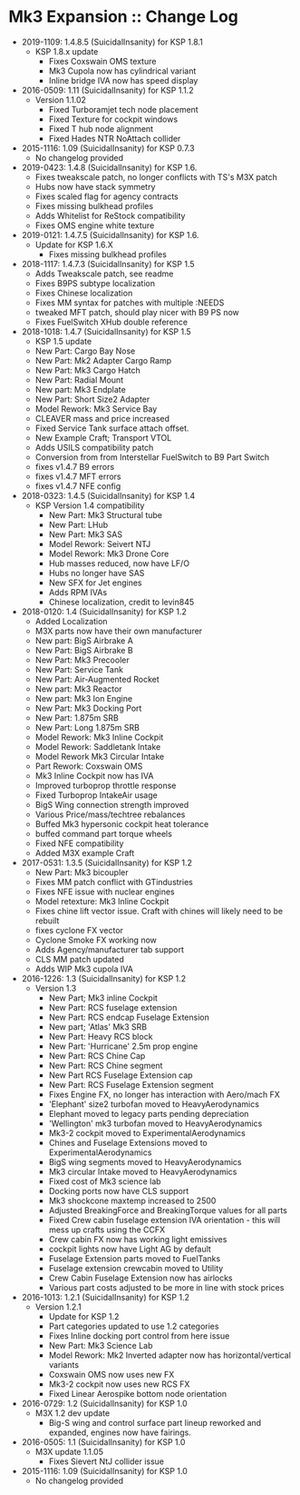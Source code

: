 # Mk3 Expansion :: Change Log

* 2019-1109: 1.4.8.5 (SuicidalInsanity) for KSP 1.8.1
	+ KSP 1.8.x update
		- Fixes Coxswain OMS texture
		- Mk3 Cupola now has cylindrical variant
		- Inline bridge IVA now has speed display
* 2016-0509: 1.11 (SuicidalInsanity) for KSP 1.1.2
	+ Version 1.1.02
		- Fixed Turboramjet tech node placement
		- Fixed Texture for cockpit windows
		- Fixed T hub node alignment
		- Fixed Hades NTR NoAttach collider
* 2015-1116: 1.09 (SuicidalInsanity) for KSP 0.7.3
	+ No changelog provided
* 2019-0423: 1.4.8 (SuicidalInsanity) for KSP 1.6.
	+ Fixes tweakscale patch, no longer conflicts with TS's M3X patch
	+ Hubs now have stack symmetry
	+ Fixes scaled flag for agency contracts
	+ Fixes missing bulkhead profiles
	+ Adds Whitelist for ReStock compatibility
	+ Fixes OMS engine white texture
* 2019-0121: 1.4.7.5 (SuicidalInsanity) for KSP 1.6.
	+ Update for KSP 1.6.X
		- Fixes missing bulkhead profiles
* 2018-1117: 1.4.7.3 (SuicidalInsanity) for KSP 1.5
	+ Adds Tweakscale patch, see readme
	+ Fixes B9PS subtype localization
	+ Fixes Chinese localization
	+ Fixes MM syntax for patches with multiple :NEEDS
	+ tweaked MFT patch, should play nicer with B9 PS now
	+ Fixes FuelSwitch XHub double reference
* 2018-1018: 1.4.7 (SuicidalInsanity) for KSP 1.5
	+ KSP 1.5 update
	+ New Part: Cargo Bay Nose
	+ New Part: Mk2 Adapter Cargo Ramp
	+ New Part: Mk3 Cargo Hatch
	+ New Part: Radial Mount
	+ New part: Mk3 Endplate
	+ New Part: Short Size2 Adapter
	+ Model Rework: Mk3 Service Bay
	+ CLEAVER mass and price increased
	+ Fixed Service Tank surface attach offset.
	+ New Example Craft; Transport VTOL
	+ Adds USILS compatibility patch
	+ Conversion from from Interstellar FuelSwitch to B9 Part Switch
	+ fixes v1.4.7 B9 errors
	+ fixes v1.4.7 MFT errors
	+ fixes v1.4.7 NFE config
* 2018-0323: 1.4.5 (SuicidalInsanity) for KSP 1.4
	+ KSP Version 1.4 compatibility
		- New Part: Mk3 Structural tube
		- New Part: LHub
		- New Part: Mk3 SAS
		- Model Rework: Seivert NTJ
		- Model Rework: Mk3 Drone Core
		- Hub masses reduced, now have LF/O
		- Hubs no longer have SAS
		- New SFX for Jet engines
		- Adds RPM IVAs
		- Chinese localization, credit to levin845
* 2018-0120: 1.4 (SuicidalInsanity) for KSP 1.2
	+ Added Localization
	+ M3X parts now have their own manufacturer
	+ New part: BigS Airbrake A
	+ New Part: BigS Airbrake B
	+ New Part: Mk3 Precooler
	+ New Part: Service Tank
	+ New Part: Air-Augmented Rocket
	+ New part: Mk3 Reactor
	+ New part: Mk3 Ion Engine
	+ New Part: Mk3 Docking Port
	+ New Part: 1.875m SRB
	+ New Part: Long 1.875m SRB
	+ Model Rework: Mk3 Inline Cockpit
	+ Model Rework: Saddletank Intake
	+ Model Rework Mk3 Circular Intake
	+ Part Rework: Coxswain OMS
	+ Mk3 Inline Cockpit now has IVA
	+ Improved turboprop throttle response
	+ Fixed Turboprop IntakeAir usage
	+ BigS Wing connection strength improved
	+ Various Price/mass/techtree rebalances
	+ Buffed Mk3 hypersonic cockpit heat tolerance
	+ buffed command part torque wheels
	+ Fixed NFE compatibility
	+ Added M3X example Craft
* 2017-0531: 1.3.5 (SuicidalInsanity) for KSP 1.2
	+ New Part: Mk3 bicoupler
	+ Fixes MM patch conflict with GTindustries
	+ Fixes NFE issue with nuclear engines
	+ Model retexture: Mk3 Inline Cockpit
	+ Fixes chine lift vector issue. Craft with chines will likely need to be rebuilt
	+ fixes cyclone FX vector
	+ Cyclone Smoke FX working now
	+ Adds Agency/manufacturer tab support
	+ CLS MM patch updated
	+ Adds WIP Mk3 cupola IVA
* 2016-1226: 1.3 (SuicidalInsanity) for KSP 1.2
	+ Version 1.3
		- New Part; Mk3 inline Cockpit
		- New Part: RCS fuselage extension
		- New Part: RCS endcap Fuselage Extension
		- New part; 'Atlas' Mk3 SRB
		- New Part: Heavy RCS block
		- New Part: 'Hurricane' 2.5m prop engine
		- New Part: RCS Chine Cap
		- New Part: RCS Chine segment
		- New Part RCS Fuselage Extension cap
		- New Part: RCS Fuselage Extension segment
		- Fixes Engine FX, no longer has interaction with Aero/mach FX
		- 'Elephant' size2 turbofan moved to HeavyAerodynamics
		- Elephant moved to legacy parts pending depreciation
		- 'Wellington' mk3 turbofan moved to HeavyAerodynamics
		- Mk3-2 cockpit moved to ExperimentalAerodynamics
		- Chines and Fuselage Extensions moved to ExperimentalAerodynamics
		- BigS wing segments moved to HeavyAerodynamics
		- Mk3 circular Intake moved to HeavyAerodynamics
		- Fixed cost of Mk3 science lab
		- Docking ports now have CLS support
		- Mk3 shockcone maxtemp increased to 2500
		- Adjusted BreakingForce and BreakingTorque values for all parts
		- Fixed Crew cabin fuselage extension IVA orientation - this will mess up crafts using the CCFX
		- Crew cabin FX now has working light emissives
		- cockpit lights now have Light AG by default
		- Fuselage Extension parts moved to FuelTanks
		- Fuselage extension crewcabin moved to Utility
		- Crew Cabin Fuselage Extension now has airlocks
		- Various part costs adjusted to be more in line with stock prices
* 2016-1013: 1.2.1 (SuicidalInsanity) for KSP 1.2
	+ Version 1.2.1
		- Update for KSP 1.2
		- Part categories updated to use 1.2 categories
		- Fixes Inline docking port control from here issue
		- New Part: Mk3 Science Lab
		- Model Rework: Mk2 Inverted adapter now has horizontal/vertical variants
		- Coxswain OMS now uses new FX
		- Mk3-2 cockpit now uses new RCS FX
		- Fixed Linear Aerospike bottom node orientation
* 2016-0729: 1.2 (SuicidalInsanity) for KSP 1.0
	+ M3X 1.2 dev update
		- Big-S wing and control surface part lineup reworked and expanded, engines now have fairings.
* 2016-0505: 1.1 (SuicidalInsanity) for KSP 1.0
	+ M3X update 1.1.05
		- Fixes Sievert NtJ collider issue
* 2015-1116: 1.09 (SuicidalInsanity) for KSP 1.0
	+ No changelog provided
